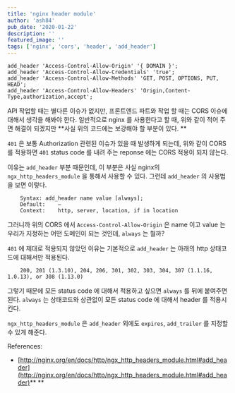 ```yaml
---
title: 'nginx header module'
author: 'ash84'
pub_date: '2020-01-22'
description: ''
featured_image: ''
tags: ['nginx', 'cors', 'header', 'add_header']
---
```


```shell
add_header 'Access-Control-Allow-Origin' '{ DOMAIN }';
add_header 'Access-Control-Allow-Credentials' 'true';
add_header 'Access-Control-Allow-Methods' 'GET, POST, OPTIONS, PUT, HEAD';
add_header 'Access-Control-Allow-Headers' 'Origin,Content-Type,authorization,accept';
```

API 작업할 때는 별다른 이슈가 없지만, 프론트엔드 파트와 작업 할 때는 CORS 이슈에 대해서 생각을 해봐야 한다. 일반적으로 nginx 를 사용한다고 할 때, 위와 같이 적어 주면 해결이 되겠지만 **사실 위의 코드에는 보강해야 할 부분이 있다. **

`401` 은 보통 Authorization 관련된 이슈가 있을 때 발생하게 되는데, 위와 같이 CORS 를 적용하면 `401` status code 를 내려 주는 reponse 에는 CORS 적용이 되지 않는다. 

이유는 `add_header` 부분 때문인데, 이 부분은 사실 nginx의 `ngx_http_headers_module` 을 통해서 사용할 수 있다. 그런데 `add_header` 의 사용법을 보면 이렇다. 

```
    Syntax:	add_header name value [always];
    Default:	—
    Context:	http, server, location, if in location
```

그러니까 위의 CORS 에서 `Access-Control-Allow-Origin` 은 name 이고 value 는 우리가 지정하는 어떤 도메인이 되는 것인데, `always` 는 뭘까? 

`401` 에 제대로 적용되지 않았던 이유는 기본적으로 `add_header` 는 아래의 http 상태코드에 대해서만 적용된다. 

```
    200, 201 (1.3.10), 204, 206, 301, 302, 303, 304, 307 (1.1.16, 1.0.13), or 308 (1.13.0)
```

그렇기 때문에 모든 status code 에 대해서 적용하고 싶으면 `always` 를 뒤에 붙여주면 된다. `always` 는 상태코드와 상관없이 모든 status code 에 대해서 header 를 적용시킨다. 

`ngx_http_headers_module` 은 `add_header` 외에도 `expires`, `add_trailer` 를 지정할 수 있게 해준다. 

References:
- [http://nginx.org/en/docs/http/ngx_http_headers_module.html#add_header](http://nginx.org/en/docs/http/ngx_http_headers_module.html#add_header)** **
